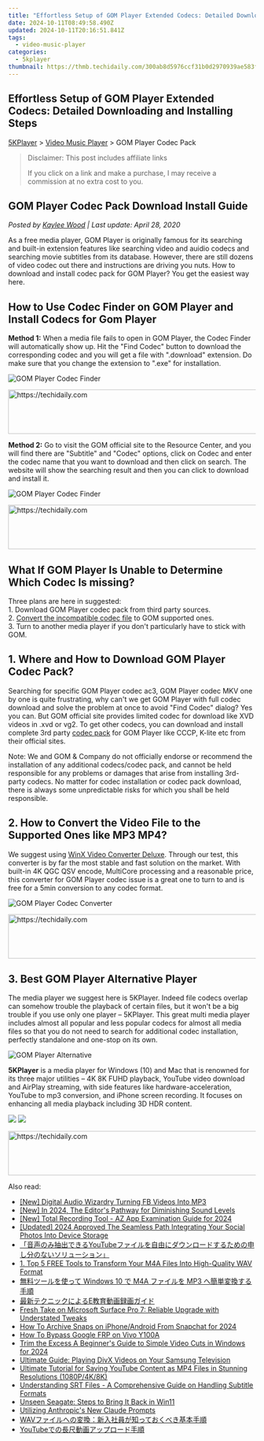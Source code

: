 ```yaml
---
title: "Effortless Setup of GOM Player Extended Codecs: Detailed Downloading and Installing Steps"
date: 2024-10-11T08:49:58.490Z
updated: 2024-10-11T20:16:51.841Z
tags:
  - video-music-player
categories:
  - 5kplayer
thumbnail: https://thmb.techidaily.com/300ab8d5976ccf31b0d2970939ae583f50bd954e838c66ca43450f63be8d3d0c.jpg
---
```


## Effortless Setup of GOM Player Extended Codecs: Detailed Downloading and Installing Steps

[5KPlayer](https://tools.techidaily.com/5kplayer/products/) \> [Video Music Player](https://tools.techidaily.com/5kplayer/video-music-player/) \> GOM Player Codec Pack

>  Disclaimer: This post includes affiliate links
>
>  If you click on a link and make a purchase, I may receive a commission at no extra cost to you.
>

## GOM Player Codec Pack Download Install Guide

 _Posted by [Kaylee Wood](https://www.quora.com/profile/Amanda-Hu-21) | Last update: April 28, 2020_

As a free media player, GOM Player is originally famous for its searching and built-in extension features like searching video and auidio codecs and searching movie subtitles from its database. However, there are still dozens of video codec out there and instructions are driving you nuts. How to download and install codec pack for GOM Player? You get the easiest way here.

## How to Use Codec Finder on GOM Player and Install Codecs for Gom Player

**Method 1:** When a media file fails to open in GOM Player, the Codec Finder will automatically show up. Hit the "Find Codec" button to download the corresponding codec and you will get a file with ".download" extension. Do make sure that you change the extension to ".exe" for installation.

![GOM Player Codec Finder](https://www.5kplayer.com/video-music-player/img/gomplayer-find-codec.jpg)

<!-- affiliate ads begin -->
<a href="https://laganoo.pxf.io/c/5597632/1528696/16446" target="_top" id="1528696">
  <img src="//a.impactradius-go.com/display-ad/16446-1528696" border="0" alt="https://techidaily.com" width="728" height="90"/>
</a>
<img height="0" width="0" src="https://laganoo.pxf.io/i/5597632/1528696/16446" style="position:absolute;visibility:hidden;" border="0" />
<!-- affiliate ads end -->

**Method 2:** Go to visit the GOM official site to the Resource Center, and you will find there are "Subtitle" and "Codec" options, click on Codec and enter the codec name that you want to download and then click on search. The website will show the searching result and then you can click to download and install it. 

![GOM Player Codec Finder](https://www.5kplayer.com/video-music-player/img/gomplayer-find-codec-2.jpg)

<!-- affiliate ads begin -->
<a href="https://appsumo.8odi.net/c/5597632/2151864/7443" target="_top" id="2151864">
  <img src="//a.impactradius-go.com/display-ad/7443-2151864" border="0" alt="https://techidaily.com" width="600" height="90"/>
</a>
<img height="0" width="0" src="https://appsumo.8odi.net/i/5597632/2151864/7443" style="position:absolute;visibility:hidden;" border="0" />
<!-- affiliate ads end -->

## What If GOM Player Is Unable to Determine Which Codec Is missing?

 Three plans are here in suggested:  
 1\. Download GOM Player codec pack from third party sources.  
 2\. [Convert the incompatible codec file](https://tools.techidaily.com/5kplayer/youtube-download/) to GOM supported ones.  
 3\. Turn to another media player if you don't particularly have to stick with GOM. 

## 1\. Where and How to Download GOM Player Codec Pack?

Searching for specific GOM Player codec ac3, GOM Player codec MKV one by one is quite frustrating, why can't we get GOM Player with full codec download and solve the problem at once to avoid "Find Codec" dialog? Yes you can. But GOM official site provides limited codec for download like XVD videos in .xvd or vg2\. To get other codecs, you can download and install complete 3rd party [codec pack](https://tools.techidaily.com/5kplayer/video-music-player/) for GOM Player like CCCP, K-lite etc from their official sites. 

Note: We and GOM & Company do not officially endorse or recommend the installation of any additional codecs/codec pack, and cannot be held responsible for any problems or damages that arise from installing 3rd-party codecs. No matter for codec installation or codec pack download, there is always some unpredictable risks for which you shall be held responsible.

## 2\. How to Convert the Video File to the Supported Ones like MP3 MP4?

We suggest using [WinX Video Converter Deluxe](https://tools.techidaily.com/winxdvd/winxvideo-ai/). Through our test, this converter is by far the most stable and fast solution on the market. With built-in 4K QGC QSV encode, MultiCore processing and a reasonable price, this converter for GOM Player codec issue is a great one to turn to and is free for a 5min conversion to any codec format.

![GOM Player Codec Converter](https://www.5kplayer.com/video-music-player/../software/img/winxconverter.png)

<!-- affiliate ads begin -->
<a href="https://appsumo.8odi.net/c/5597632/2144283/7443" target="_top" id="2144283">
  <img src="//a.impactradius-go.com/display-ad/7443-2144283" border="0" alt="https://techidaily.com" width="600" height="90"/>
</a>
<img height="0" width="0" src="https://appsumo.8odi.net/i/5597632/2144283/7443" style="position:absolute;visibility:hidden;" border="0" />
<!-- affiliate ads end -->

## 3\. Best GOM Player Alternative Player

The media player we suggest here is 5KPlayer. Indeed file codecs overlap can somehow trouble the playback of certain files, but it won't be a big trouble if you use only one player – 5KPlayer. This great multi media player includes almost all popular and less popular codecs for almost all media files so that you do not need to search for additional codec installation, perfectly standalone and one-stop on its own.

![GOM Player Alternative](https://www.5kplayer.com/video-music-player/../youtube-download/img/5kplayer-icon-1202.png)

**5KPlayer** is a media player for Windows (10) and Mac that is renowned for its three major utilities – 4K 8K FUHD playback, YouTube video download and AirPlay streaming, with side features like hardware-acceleration, YouTube to mp3 conversion, and iPhone screen recording. It focuses on enhancing all media playback including 3D HDR content. 

[![](https://www.5kplayer.com/video-music-player/../button/freedownbackwin.png)](https://tools.techidaily.com/5kplayer/products/) [![](https://www.5kplayer.com/video-music-player/../button/freedownbackmac.png)](https://tools.techidaily.com/5kplayer/products/)

<!-- affiliate ads begin -->
<a href="https://appsumo.8odi.net/c/5597632/2043596/7443" target="_top" id="2043596">
  <img src="//a.impactradius-go.com/display-ad/7443-2043596" border="0" alt="https://techidaily.com" width="728" height="90"/>
</a>
<img height="0" width="0" src="https://appsumo.8odi.net/i/5597632/2043596/7443" style="position:absolute;visibility:hidden;" border="0" />
<!-- affiliate ads end -->

<ins class="adsbygoogle"
     style="display:block"
     data-ad-format="autorelaxed"
     data-ad-client="ca-pub-7571918770474297"
     data-ad-slot="1223367746"></ins>

<ins class="adsbygoogle"
     style="display:block"
     data-ad-client="ca-pub-7571918770474297"
     data-ad-slot="8358498916"
     data-ad-format="auto"
     data-full-width-responsive="true"></ins>

<span class="atpl-alsoreadstyle">Also read:</span>
<div><ul>
<li><a href="https://facebook-video-content.techidaily.com/new-digital-audio-wizardry-turning-fb-videos-into-mp3/"><u>[New] Digital Audio Wizardry Turning FB Videos Into MP3</u></a></li>
<li><a href="https://article-files.techidaily.com/new-in-2024-the-editors-pathway-for-diminishing-sound-levels/"><u>[New] In 2024, The Editor's Pathway for Diminishing Sound Levels</u></a></li>
<li><a href="https://digital-screen-recording.techidaily.com/new-total-recording-tool-az-app-examination-guide-for-2024/"><u>[New] Total Recording Tool - AZ App Examination Guide for 2024</u></a></li>
<li><a href="https://snapchat-videos.techidaily.com/updated-2024-approved-the-seamless-path-integrating-your-social-photos-into-device-storage/"><u>[Updated] 2024 Approved The Seamless Path Integrating Your Social Photos Into Device Storage</u></a></li>
<li><a href="https://video-creation-software.techidaily.com/1726030521610-youtube/"><u>「音声のみ抽出できるYouTubeファイルを自由にダウンロードするための申し分のないソリューション」</u></a></li>
<li><a href="https://video-creation-software.techidaily.com/1-top-5-free-tools-to-transform-your-m4a-files-into-high-quality-wav-format/"><u>1. Top 5 FREE Tools to Transform Your M4A Files Into High-Quality WAV Format</u></a></li>
<li><a href="https://video-creation-software.techidaily.com/windows-10-m4a-mp3/"><u>無料ツールを使って Windows 10 で M4A ファイルを MP3 へ簡単変換する手順</u></a></li>
<li><a href="https://video-creation-software.techidaily.com/1726030347542-e/"><u>最新テクニックによるE教育動画録画ガイド</u></a></li>
<li><a href="https://buynow-marvelous.techidaily.com/fresh-take-on-microsoft-surface-pro-7-reliable-upgrade-with-understated-tweaks/"><u>Fresh Take on Microsoft Surface Pro 7: Reliable Upgrade with Understated Tweaks</u></a></li>
<li><a href="https://snapchat-videos.techidaily.com/how-to-archive-snaps-on-iphoneandroid-from-snapchat-for-2024/"><u>How To Archive Snaps on iPhone/Android From Snapchat for 2024</u></a></li>
<li><a href="https://phone-solutions.techidaily.com/how-to-bypass-google-frp-on-vivo-y100a-by-drfone-android-unlock-remove-google-frp/"><u>How To Bypass Google FRP on Vivo Y100A</u></a></li>
<li><a href="https://some-guidance.techidaily.com/trim-the-excess-a-beginners-guide-to-simple-video-cuts-in-windows-for-2024/"><u>Trim the Excess A Beginner's Guide to Simple Video Cuts in Windows for 2024</u></a></li>
<li><a href="https://video-creation-software.techidaily.com/ultimate-guide-playing-divx-videos-on-your-samsung-television/"><u>Ultimate Guide: Playing DivX Videos on Your Samsung Television</u></a></li>
<li><a href="https://video-creation-software.techidaily.com/ultimate-tutorial-for-saving-youtube-content-as-mp4-files-in-stunning-resolutions-1080p4k8k/"><u>Ultimate Tutorial for Saving YouTube Content as MP4 Files in Stunning Resolutions (1080P/4K/8K)</u></a></li>
<li><a href="https://video-creation-software.techidaily.com/understanding-srt-files-a-comprehensive-guide-on-handling-subtitle-formats/"><u>Understanding SRT Files - A Comprehensive Guide on Handling Subtitle Formats</u></a></li>
<li><a href="https://driver-error.techidaily.com/unseen-seagate-steps-to-bring-it-back-in-win11/"><u>Unseen Seagate: Steps to Bring It Back in Win11</u></a></li>
<li><a href="https://tech-savvy.techidaily.com/utilizing-anthropics-new-claude-prompts/"><u>Utilizing Anthropic's New Claude Prompts</u></a></li>
<li><a href="https://video-creation-software.techidaily.com/1726029503605-wav/"><u>WAVファイルへの変換：新入社員が知っておくべき基本手順</u></a></li>
<li><a href="https://video-creation-software.techidaily.com/1726029720045-youtube/"><u>YouTubeでの長尺動画アップロード手順</u></a></li>
</ul></div>

